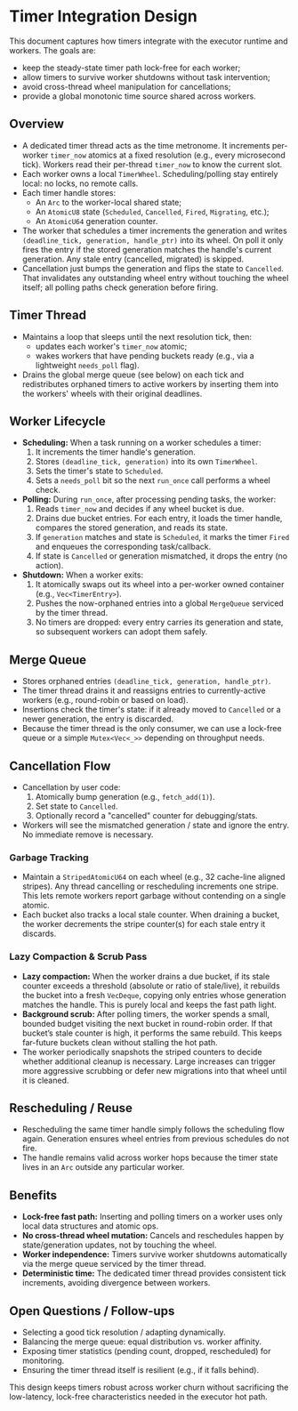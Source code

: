 # Timer Integration Design

This document captures how timers integrate with the executor runtime and workers. The goals are:

- keep the steady-state timer path lock-free for each worker;
- allow timers to survive worker shutdowns without task intervention;
- avoid cross-thread wheel manipulation for cancellations;
- provide a global monotonic time source shared across workers.

## Overview

- A dedicated timer thread acts as the time metronome. It increments per-worker `timer_now` atomics at a fixed resolution (e.g., every microsecond tick). Workers read their per-thread `timer_now` to know the current slot.
- Each worker owns a local `TimerWheel`. Scheduling/polling stay entirely local: no locks, no remote calls.
- Each timer handle stores:
  - An `Arc` to the worker-local shared state;
  - An `AtomicU8` state (`Scheduled`, `Cancelled`, `Fired`, `Migrating`, etc.);
  - An `AtomicU64` generation counter.
- The worker that schedules a timer increments the generation and writes `(deadline_tick, generation, handle_ptr)` into its wheel. On poll it only fires the entry if the stored generation matches the handle's current generation. Any stale entry (cancelled, migrated) is skipped.
- Cancellation just bumps the generation and flips the state to `Cancelled`. That invalidates any outstanding wheel entry without touching the wheel itself; all polling paths check generation before firing.

## Timer Thread

- Maintains a loop that sleeps until the next resolution tick, then:
  - updates each worker's `timer_now` atomic;
  - wakes workers that have pending buckets ready (e.g., via a lightweight `needs_poll` flag).
- Drains the global merge queue (see below) on each tick and redistributes orphaned timers to active workers by inserting them into the workers' wheels with their original deadlines.

## Worker Lifecycle

- **Scheduling:** When a task running on a worker schedules a timer:
  1. It increments the timer handle's generation.
  2. Stores `(deadline_tick, generation)` into its own `TimerWheel`.
  3. Sets the timer's state to `Scheduled`.
  4. Sets a `needs_poll` bit so the next `run_once` call performs a wheel check.
- **Polling:** During `run_once`, after processing pending tasks, the worker:
  1. Reads `timer_now` and decides if any wheel bucket is due.
  2. Drains due bucket entries. For each entry, it loads the timer handle, compares the stored generation, and reads its state.
  3. If `generation` matches and state is `Scheduled`, it marks the timer `Fired` and enqueues the corresponding task/callback.
  4. If state is `Cancelled` or generation mismatched, it drops the entry (no action).
- **Shutdown:** When a worker exits:
  1. It atomically swaps out its wheel into a per-worker owned container (e.g., `Vec<TimerEntry>`).
  2. Pushes the now-orphaned entries into a global `MergeQueue` serviced by the timer thread.
  3. No timers are dropped: every entry carries its generation and state, so subsequent workers can adopt them safely.

## Merge Queue

- Stores orphaned entries `(deadline_tick, generation, handle_ptr)`.
- The timer thread drains it and reassigns entries to currently-active workers (e.g., round-robin or based on load).
- Insertions check the timer's state: if it already moved to `Cancelled` or a newer generation, the entry is discarded.
- Because the timer thread is the only consumer, we can use a lock-free queue or a simple `Mutex<Vec<_>>` depending on throughput needs.

## Cancellation Flow

- Cancellation by user code:
  1. Atomically bump generation (e.g., `fetch_add(1)`).
  2. Set state to `Cancelled`.
  3. Optionally record a "cancelled" counter for debugging/stats.
- Workers will see the mismatched generation / state and ignore the entry. No immediate remove is necessary.

### Garbage Tracking

- Maintain a `StripedAtomicU64` on each wheel (e.g., 32 cache-line aligned stripes). Any thread cancelling or rescheduling increments one stripe. This lets remote workers report garbage without contending on a single atomic.
- Each bucket also tracks a local stale counter. When draining a bucket, the worker decrements the stripe counter(s) for each stale entry it discards.

### Lazy Compaction & Scrub Pass

- **Lazy compaction:** When the worker drains a due bucket, if its stale counter exceeds a threshold (absolute or ratio of stale/live), it rebuilds the bucket into a fresh `VecDeque`, copying only entries whose generation matches the handle. This is purely local and keeps the fast path light.
- **Background scrub:** After polling timers, the worker spends a small, bounded budget visiting the next bucket in round-robin order. If that bucket’s stale counter is high, it performs the same rebuild. This keeps far-future buckets clean without stalling the hot path.
- The worker periodically snapshots the striped counters to decide whether additional cleanup is necessary. Large increases can trigger more aggressive scrubbing or defer new migrations into that wheel until it is cleaned.

## Rescheduling / Reuse

- Rescheduling the same timer handle simply follows the scheduling flow again. Generation ensures wheel entries from previous schedules do not fire.
- The handle remains valid across worker hops because the timer state lives in an `Arc` outside any particular worker.

## Benefits

- **Lock-free fast path:** Inserting and polling timers on a worker uses only local data structures and atomic ops.
- **No cross-thread wheel mutation:** Cancels and reschedules happen by state/generation updates, not by touching the wheel.
- **Worker independence:** Timers survive worker shutdowns automatically via the merge queue serviced by the timer thread.
- **Deterministic time:** The dedicated timer thread provides consistent tick increments, avoiding divergence between workers.

## Open Questions / Follow-ups

- Selecting a good tick resolution / adapting dynamically.
- Balancing the merge queue: equal distribution vs. worker affinity.
- Exposing timer statistics (pending count, dropped, rescheduled) for monitoring.
- Ensuring the timer thread itself is resilient (e.g., if it falls behind).

This design keeps timers robust across worker churn without sacrificing the low-latency, lock-free characteristics needed in the executor hot path.
